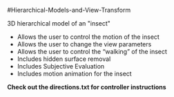 #Hierarchical-Models-and-View-Transform

3D hierarchical model of an "insect" 
- Allows the user to control the motion of the insect
- Allows the user to change the view parameters
- Allows the user to control the “walking” of the insect
- Includes hidden surface removal
- Includes Subjective Evaluation 
- Includes motion animation for the insect

**Check out the directions.txt for controller instructions** 
